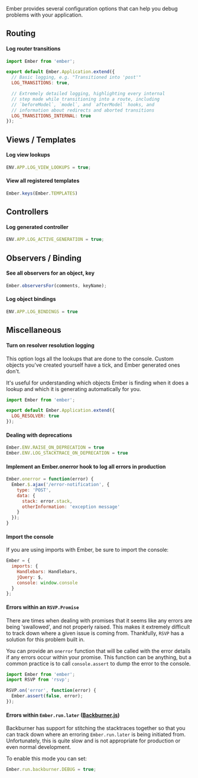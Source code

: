 Ember provides several configuration options that can help you debug problems
with your application.

## Routing

#### Log router transitions

```app/app.js
import Ember from 'ember';

export default Ember.Application.extend({
  // Basic logging, e.g. "Transitioned into 'post'"
  LOG_TRANSITIONS: true,

  // Extremely detailed logging, highlighting every internal
  // step made while transitioning into a route, including
  // `beforeModel`, `model`, and `afterModel` hooks, and
  // information about redirects and aborted transitions
  LOG_TRANSITIONS_INTERNAL: true
});
```
## Views / Templates

#### Log view lookups

```config/environment.js
ENV.APP.LOG_VIEW_LOOKUPS = true;
```
#### View all registered templates
```javascript
Ember.keys(Ember.TEMPLATES)
```

## Controllers

#### Log generated controller

```config/environment.js
ENV.APP.LOG_ACTIVE_GENERATION = true;
```

## Observers / Binding

#### See all observers for an object, key

```javascript
Ember.observersFor(comments, keyName);
```

#### Log object bindings

```config/environments.js
ENV.APP.LOG_BINDINGS = true
```

## Miscellaneous

#### Turn on resolver resolution logging

This option logs all the lookups that are done to the console. Custom objects
you've created yourself have a tick, and Ember generated ones don't.

It's useful for understanding which objects Ember is finding when it does a lookup
and which it is generating automatically for you.

```app/app.js
import Ember from 'ember';

export default Ember.Application.extend({
  LOG_RESOLVER: true
});
```
#### Dealing with deprecations

```javascript
Ember.ENV.RAISE_ON_DEPRECATION = true
Ember.ENV.LOG_STACKTRACE_ON_DEPRECATION = true
```


#### Implement an Ember.onerror hook to log all errors in production

```javascript
Ember.onerror = function(error) {
  Ember.$.ajax('/error-notification', {
    type: 'POST',
    data: {
      stack: error.stack,
      otherInformation: 'exception message'
    }
  });
}
```

#### Import the console

If you are using imports with Ember, be sure to import the console:

```javascript
Ember = {
  imports: {
    Handlebars: Handlebars,
    jQuery: $,
    console: window.console
  }
};
```

#### Errors within an `RSVP.Promise`

There are times when dealing with promises that it seems like any errors
are being 'swallowed', and not properly raised. This makes it extremely
difficult to track down where a given issue is coming from. Thankfully,
`RSVP` has a solution for this problem built in.

You can provide an `onerror` function that will be called with the error
details if any errors occur within your promise. This function can be anything,
but a common practice is to call `console.assert` to dump the error to the
console.

```app/app.js
import Ember from 'ember';
import RSVP from 'rsvp';

RSVP.on('error', function(error) {
  Ember.assert(false, error);
});
```

#### Errors within `Ember.run.later` ([Backburner.js](https://github.com/ebryn/backburner.js))

Backburner has support for stitching the stacktraces together so that you can
track down where an erroring `Ember.run.later` is being initiated from. Unfortunately,
this is quite slow and is not appropriate for production or even normal development.

To enable this mode you can set:

```javascript
Ember.run.backburner.DEBUG = true;
```
